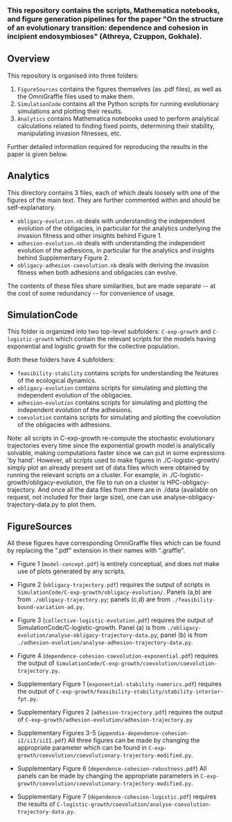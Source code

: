 ### This repository contains the scripts, Mathematica notebooks, and figure generation pipelines for the paper "On the structure of an evolutionary transition: dependence and cohesion in incipient endosymbioses" (Athreya, Czuppon, Gokhale).

## Overview ##

This repository is organised into three folders: 

1. `FigureSources` contains the figures themselves (as .pdf files), as well as the OmniGraffle files used to make them. 
2. `SimulationCode` contains all the Python scripts for running evolutionary simulations and plotting their results. 
3. `Analytics` contains Mathematica notebooks used to perform analytical calculations related to finding fixed points, determining their stability, manipulating invasion fitnesses, etc.

Further detailed information required for reproducing the results in the paper is given below.

## Analytics ##

This directory contains 3 files, each of which deals loosely with one of the figures of the main text. They are further commented within and should be self-explanatory. 

* `obligacy-evolution.nb` deals with understanding the independent evolution of the obligacies, in particular for the analytics underlying the invasion fitness and other insights behind Figure 1. 
* `adhesion-evolution.nb` deals with understanding the independent evolution of the adhesions, in particular for the analytics and insights behind Supplementary Figure 2. 
* `obligacy-adhesion-coevolution.nb` deals with deriving the invasion fitness when both adhesions and obligacies can evolve. 

The contents of these files share similarities, but are made separate -- at the cost of some redundancy -- for convenience of usage.

## SimulationCode ##

This folder is organized into two top-level subfolders: `C-exp-growth` and `C-logistic-growth` which contain the relevant scripts for the models having exponential and logistic growth for the collective population.

Both these folders have 4 subfolders:

* `feasibility-stability` contains scripts for understanding the features of the ecological dynamics.
* `obligacy-evolution` contains scripts for simulating and plotting the independent evolution of the obligacies.
* `adhesion-evolution` contains scripts for simulating and plotting the independent evolution of the adhesions.
* `coevolution` contains scripts for simulating and plotting the coevolution of the obligacies with adhesions.

Note: all scripts in C-exp-growth re-compute the stochastic evolutionary trajectories every time since the exponential growth model is analytically solvable, making computations faster since we can put in some expressions 'by hand'. However, all scripts used to make figures in ./C-logistic-growth/ simply plot an already present set of data files which were obtained by running the relevant scripts on a cluster. For example, in ./C-logistic-growth/obligacy-evolution, the file to run on a cluster is HPC-obligacy-trajectory. And once all the data files from there are in ./data (available on request, not included for their large size), one can use analyse-obligacy-trajectory-data.py to plot them. 

## FigureSources ##

All these figures have corresponding OmniGraffle files which can be found by replacing the ".pdf" extension in their names with ".graffle". 

* Figure 1 (`model-concept.pdf`) is entirely conceptual, and does not make use of plots generated by any scripts.
* Figure 2 (`obligacy-trajectory.pdf`) requires the output of scripts in `SimulationCode/C-exp-growth/obligacy-evolution/`. Panels (a,b) are from `./obligacy-trajectory.py`; panels (c,d) are from `./feasibility-bound-variation-ad.py`.
* Figure 3 (`collective-logistic-evolution.pdf`) requires the output of SimulationCode/C-logistic-growth. Panel (a) is from `./obligacy-evolution/analyse-obligacy-trajectory-data.py`; panel (b) is from `./adhesion-evolution/analyse-adhesion-trajectory-data.py`.
* Figure 4 (`dependence-cohesion-coevolution-exponential.pdf`) requires the output of `SimulationCode/C-exp-growth/coevolution/coevolution-trajectory.py`. 

* Supplementary Figure 1 (`exponential-stability-numerics.pdf`) requires the output of `C-exp-growth/feasibility-stability/stability-interior-fpt.py`. 
* Supplementary Figures 2 (`adhesion-trajectory.pdf`) requires the output of `C-exp-growth/adhesion-evolution/adhesion-trajectory.py`
* Supplementary Figures 3-5 (`appendix-dependence-cohesion-iI/iiI/iiII.pdf`) All three figures can be made by changing the appropriate parameter which can be found in `C-exp-growth/coevolution/coevolutionary-trajectory-modified.py`.
* Supplementary Figure 6 (`dependence-cohesion-robustness.pdf`) All panels can be made by changing the appropriate parameters in `C-exp-growth/coevolution/coevolutionary-trajectory-modified.py`.
* Supplementary Figure 7 (`dependence-cohesion-logistic.pdf`) requires the results of `C-logistic-growth/coevolution/analyse-coevolution-trajectory-data.py`.

